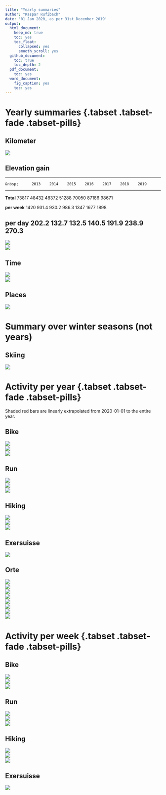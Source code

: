 ```yaml
---
title: "Yearly summaries"
author: "Kaspar Rufibach"
date: '01 Jan 2020, as per 31st December 2019'
output:
  html_document:
    keep_md: true
    toc: yes
    toc_float:
      collapsed: yes
      smooth_scroll: yes
  github_document: 
    toc: true
    toc_depth: 2
  pdf_document:
    toc: yes
  word_document:
    fig_caption: yes
    toc: yes
---
```




<!-- Numbers labelled 2019 are linearly extrapolated from 2020-01-01 to the full year of 2018. -->

# Yearly summaries {.tabset .tabset-fade .tabset-pills}

## Kilometer

<img src="05_zsf_files/figure-html/unnamed-chunk-1-1.png" style="display: block; margin: auto;" />

## Elevation gain


----------------------------------------------------------------------
    &nbsp;      2013    2014    2015    2016    2017    2018    2019  
-------------- ------- ------- ------- ------- ------- ------- -------
  **Total**     73817   48432   48372   51288   70050   87186   98671 

 **per week**   1420    931.4   930.2   986.3   1347    1677    1898  

 **per day**    202.2   132.7   132.5   140.5   191.9   238.9   270.3 
----------------------------------------------------------------------

<img src="05_zsf_files/figure-html/unnamed-chunk-3-1.png" style="display: block; margin: auto;" />

<img src="05_zsf_files/figure-html/unnamed-chunk-4-1.png" style="display: block; margin: auto;" />

## Time

<img src="05_zsf_files/figure-html/unnamed-chunk-5-1.png" style="display: block; margin: auto;" />

<img src="05_zsf_files/figure-html/unnamed-chunk-6-1.png" style="display: block; margin: auto;" />

## Places

<img src="05_zsf_files/figure-html/unnamed-chunk-7-1.png" style="display: block; margin: auto;" />

# Summary over winter seasons (not years)

## Skiing

<img src="05_zsf_files/figure-html/unnamed-chunk-8-1.png" style="display: block; margin: auto;" />

# Activity per year {.tabset .tabset-fade .tabset-pills}

Shaded red bars are linearly extrapolated from 2020-01-01 to the entire year.

## Bike

<img src="05_zsf_files/figure-html/unnamed-chunk-9-1.png" style="display: block; margin: auto;" /><img src="05_zsf_files/figure-html/unnamed-chunk-9-2.png" style="display: block; margin: auto;" /><img src="05_zsf_files/figure-html/unnamed-chunk-9-3.png" style="display: block; margin: auto;" />

## Run

<img src="05_zsf_files/figure-html/unnamed-chunk-10-1.png" style="display: block; margin: auto;" /><img src="05_zsf_files/figure-html/unnamed-chunk-10-2.png" style="display: block; margin: auto;" /><img src="05_zsf_files/figure-html/unnamed-chunk-10-3.png" style="display: block; margin: auto;" />

## Hiking

<img src="05_zsf_files/figure-html/unnamed-chunk-11-1.png" style="display: block; margin: auto;" /><img src="05_zsf_files/figure-html/unnamed-chunk-11-2.png" style="display: block; margin: auto;" /><img src="05_zsf_files/figure-html/unnamed-chunk-11-3.png" style="display: block; margin: auto;" />

## Exersuisse

<img src="05_zsf_files/figure-html/unnamed-chunk-12-1.png" style="display: block; margin: auto;" />


## Orte

<img src="05_zsf_files/figure-html/unnamed-chunk-13-1.png" style="display: block; margin: auto;" /><img src="05_zsf_files/figure-html/unnamed-chunk-13-2.png" style="display: block; margin: auto;" /><img src="05_zsf_files/figure-html/unnamed-chunk-13-3.png" style="display: block; margin: auto;" /><img src="05_zsf_files/figure-html/unnamed-chunk-13-4.png" style="display: block; margin: auto;" /><img src="05_zsf_files/figure-html/unnamed-chunk-13-5.png" style="display: block; margin: auto;" /><img src="05_zsf_files/figure-html/unnamed-chunk-13-6.png" style="display: block; margin: auto;" /><img src="05_zsf_files/figure-html/unnamed-chunk-13-7.png" style="display: block; margin: auto;" /><img src="05_zsf_files/figure-html/unnamed-chunk-13-8.png" style="display: block; margin: auto;" />

# Activity per week {.tabset .tabset-fade .tabset-pills}

## Bike

<img src="05_zsf_files/figure-html/unnamed-chunk-14-1.png" style="display: block; margin: auto;" /><img src="05_zsf_files/figure-html/unnamed-chunk-14-2.png" style="display: block; margin: auto;" /><img src="05_zsf_files/figure-html/unnamed-chunk-14-3.png" style="display: block; margin: auto;" />

## Run

<img src="05_zsf_files/figure-html/unnamed-chunk-15-1.png" style="display: block; margin: auto;" /><img src="05_zsf_files/figure-html/unnamed-chunk-15-2.png" style="display: block; margin: auto;" /><img src="05_zsf_files/figure-html/unnamed-chunk-15-3.png" style="display: block; margin: auto;" />

## Hiking

<img src="05_zsf_files/figure-html/unnamed-chunk-16-1.png" style="display: block; margin: auto;" /><img src="05_zsf_files/figure-html/unnamed-chunk-16-2.png" style="display: block; margin: auto;" /><img src="05_zsf_files/figure-html/unnamed-chunk-16-3.png" style="display: block; margin: auto;" />

## Exersuisse

<img src="05_zsf_files/figure-html/unnamed-chunk-17-1.png" style="display: block; margin: auto;" />

